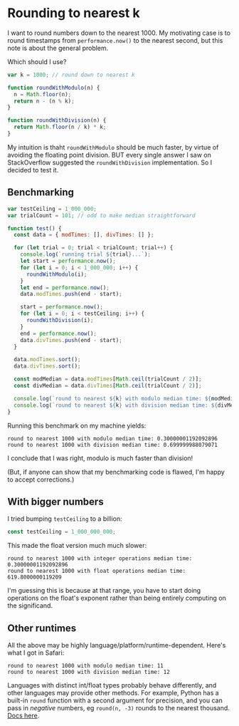 # Rounding to nearest k

I want to round numbers down to the nearest 1000. My motivating case is to round
timestamps from `performance.now()` to the nearest second, but this note is
about the general problem.

Which should I use?

```js
var k = 1000; // round down to nearest k

function roundWithModulo(n) {
  n = Math.floor(n);
  return n - (n % k);
}

function roundWithDivision(n) {
  return Math.floor(n / k) * k;
}
```

My intuition is thaht `roundWithModulo` should be much faster, by virtue of
avoiding the floating point division. BUT every single answer I saw on
StackOverflow suggested the `roundWithDivision` implementation. So I decided to
test it.

## Benchmarking

```js
var testCeiling = 1_000_000;
var trialCount = 101; // odd to make median straightforward

function test() {
  const data = { modTimes: [], divTimes: [] };

  for (let trial = 0; trial < trialCount; trial++) {
    console.log(`running trial ${trial}...`);
    let start = performance.now();
    for (let i = 0; i < 1_000_000; i++) {
      roundWithModulo(i);
    }
    let end = performance.now();
    data.modTimes.push(end - start);

    start = performance.now();
    for (let i = 0; i < testCeiling; i++) {
      roundWithDivision(i);
    }
    end = performance.now();
    data.divTimes.push(end - start);
  }

  data.modTimes.sort();
  data.divTimes.sort();

  const modMedian = data.modTimes[Math.ceil(trialCount / 2)];
  const divMedian = data.divTimes[Math.ceil(trialCount / 2)];

  console.log(`round to nearest ${k} with modulo median time: ${modMedian}`);
  console.log(`round to nearest ${k} with division median time: ${divMedian}`);
}
```

Running this benchmark on my machine yields:

```
round to nearest 1000 with modulo median time: 0.30000001192092896
round to nearest 1000 with division median time: 0.699999988079071
```

I conclude that I was right, modulo is much faster than division!

(But, if anyone can show that my benchmarking code is flawed, I'm happy to
accept corrections.)

## With bigger numbers

I tried bumping `testCeiling` to a billion:

```js
const testCeiling = 1_000_000_000;
```

This made the float version much much slower:

```
round to nearest 1000 with integer operations median time: 0.30000001192092896
round to nearest 1000 with float operations median time: 619.8000000119209
```

I'm guessing this is because at that range, you have to start doing operations
on the float's exponent rather than being entirely computing on the significand.

## Other runtimes

All the above may be highly language/platform/runtime-dependent. Here's what I
got in Safari:

```
round to nearest 1000 with modulo median time: 11
round to nearest 1000 with division median time: 12
```

Languages with distinct int/float types probably behave differently, and other
languages may provide other methods. For example, Python has a built-in `round`
function with a second argument for precision, and you can pass in _negative_
numbers, eg `round(n, -3)` rounds to the nearest thousand.
[Docs here](https://docs.python.org/3/library/functions.html#round).
